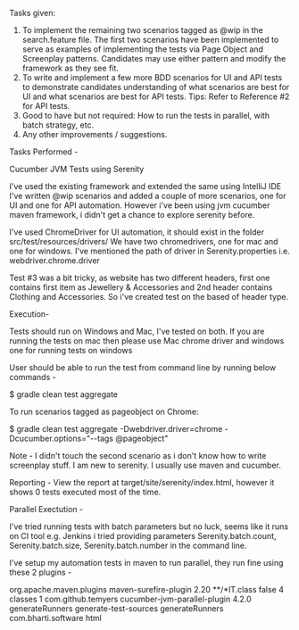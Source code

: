 Tasks given:
 
1. To implement the remaining two scenarios tagged as @wip in the search.feature file. The first two scenarios have been implemented to serve as examples of implementing the tests via Page Object and Screenplay patterns. Candidates may use either pattern and modify the framework as they see fit.
2. To write and implement a few more BDD scenarios for UI and API tests to demonstrate candidates understanding of what scenarios are best for UI and what scenarios are best for API tests. Tips: Refer to Reference #2 for API tests.
3. Good to have but not required: How to run the tests in parallel, with batch strategy, etc.
4. Any other improvements / suggestions. 

Tasks Performed - 

Cucumber JVM Tests using Serenity

I've used the existing framework and extended the same using IntelliJ IDE
I've written @wip scenarios and added a couple of more scenarios, one for UI and one for API automation.
However i've been using jvm cucumber maven framework, i didn't get a chance to explore serenity before.


I've used ChromeDriver for UI automation, it should exist in the folder src/test/resources/drivers/
We have two chromedrivers, one for mac and one for windows. I've mentioned the path of driver in Serenity.properties i.e. webdriver.chrome.driver

Test #3 was a bit tricky, as website has two different headers, first one contains first item as Jewellery & Accessories and 2nd header contains Clothing and Accessories. So i've created test on the based of header type.


Execution- 

Tests should run on Windows and Mac, I've tested on both.
If you are running the tests on mac then please use Mac chrome driver and windows one for running tests on windows


User should be able to run the test from command line by running below commands -

$ gradle clean test aggregate

To run scenarios tagged as pageobject on Chrome:

$ gradle clean test aggregate -Dwebdriver.driver=chrome -Dcucumber.options="--tags @pageobject"

Note - I didn't touch the second scenario as i don't know how to write screenplay stuff. I am new to serenity. I usually use maven and cucumber.

Reporting - 
View the report at target/site/serenity/index.html, however it shows 0 tests executed most of the time.

Parallel Exectution -

I've tried running tests with batch parameters but no luck, seems like it runs on CI tool e.g. Jenkins
i tried providing parameters Serenity.batch.count, Serenity.batch.size, Serenity.batch.number in the command line.

I've setup my automation tests in maven to run parallel, they run fine using these 2 plugins -

   <plugin>
            <groupId>org.apache.maven.plugins</groupId>
            <artifactId>maven-surefire-plugin</artifactId>
            <version>2.20</version>
            <configuration>
                <includes>
                    <include>**/*IT.class</include>
                </includes>
                <reuseForks>false</reuseForks>
                <forkCount>4</forkCount>
                <parallel>classes</parallel>
                <threadCount>1</threadCount>
            </configuration>
    </plugin>



<plugin>
  <groupId>com.github.temyers</groupId>
  <artifactId>cucumber-jvm-parallel-plugin</artifactId>
  <version>4.2.0</version>
  <executions>
    <execution>
      <id>generateRunners</id>
      <phase>generate-test-sources</phase>
      <goals>
        <goal>generateRunners</goal>
      </goals>
      <configuration>
        <!-- List of package names to scan for glue code. -->
        <glue>
          <package>com.bharti.software</package>
        </glue>
        <format>html</format>
      </configuration>
    </execution>
  </executions>
</plugin>
